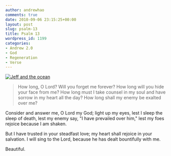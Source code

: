 ```yaml
---
author: andrewhao
comments: true
date: 2010-09-06 23:15:25+00:00
layout: post
slug: psalm-13
title: Psalm 13
wordpress_id: 1199
categories:
- Andrew 2.0
- God
- Regeneration
- Verse
---
```


[![Jeff and the ocean](http://farm5.static.flickr.com/4095/4776759216_77b7a52169.jpg)](http://www.flickr.com/photos/andrewhao/4776759216/)


> How long, O Lord? Will you forget me forever?
How long will you hide your face from me?
How long must I take counsel in my soul
and have sorrow in my heart all the day?
How long shall my enemy be exalted over me?

Consider and answer me, O Lord my God; light up my eyes,
lest I sleep the sleep of death,
lest my enemy say, "I have prevailed over him,"
lest my foes rejoice because I am shaken.

But I have trusted in your steadfast love;
my heart shall rejoice in your salvation.
I will sing to the Lord, because he has dealt bountifully with me.


Beautiful.

